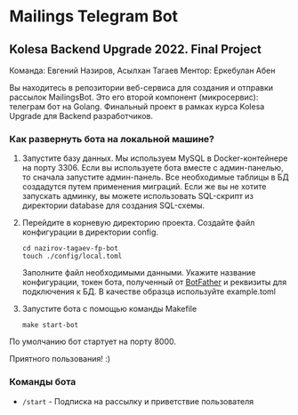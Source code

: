 # Mailings Telegram Bot
## Kolesa Backend Upgrade 2022. Final Project 
Команда: Евгений Назиров, Асылхан Тагаев
Ментор: Еркебулан Абен

Вы находитесь в репозитории веб-сервиса для создания и отправки рассылок MailingsBot. Это его второй компонент (микросервис): телеграм бот на Golang.
Финальный проект в рамках курса Kolesa Upgrade для Backend разработчиков.


### Как развернуть бота на локальной машине?
1. Запустите базу данных. Мы используем MySQL в Docker-контейнере на порту 3306.
Если вы используете бота вместе с админ-панелью, то сначала запустите админ-панель. Все необходимые таблицы в БД создадутся путем применения миграций.
Если же вы не хотите запускать админку, вы можете использовать SQL-скрипт из директории database для создания SQL-схемы.
2. Перейдите в корневую директорию проекта. Создайте файл конфигурации в директории config.
    ```
    cd nazirov-tagaev-fp-bot
    touch ./config/local.toml
    ```
   Заполните файл необходимыми данными. 
Укажите название конфигурации, 
токен бота, полученный от [BotFather](https://t.me/BotFather "Создать своего телеграм-бота")
и реквизиты для подключения к БД. 
В качестве образца используйте example.toml
3. Запустите бота с помощью команды Makefile

   ```make start-bot```

По умолчанию бот стартует на порту 8000.

Приятного пользования! :)

### Команды бота
- `/start` - Подписка на рассылку и приветствие пользователя
